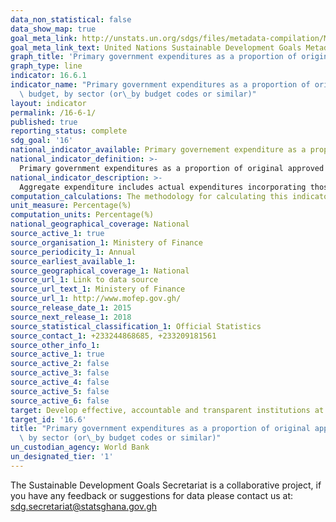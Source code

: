 ```yaml
---
data_non_statistical: false
data_show_map: true
goal_meta_link: http://unstats.un.org/sdgs/files/metadata-compilation/Metadata-Goal-16.pdf
goal_meta_link_text: United Nations Sustainable Development Goals Metadata (pdf 1361kB)
graph_title: 'Primary government expenditures as a proportion of original approved budget, by sector'
graph_type: line
indicator: 16.6.1
indicator_name: "Primary government expenditures as a proportion of original approved\
  \ budget, by sector (or\_by budget codes or similar)"
layout: indicator
permalink: /16-6-1/
published: true
reporting_status: complete
sdg_goal: '16'
national_indicator_available: Primary governement expenditure as a proportion of approved budget
national_indicator_definition: >- 
  Primary government expenditures as a proportion of original approved budget. This indicator measures the extent to which aggregate budget expenditure outturn reflects the amount originally approved, as defined in government budget documentation and fiscal reports. The coverage is budgetary central government (BCG) and the time period covered is the last three completed fiscal years.
national_indicator_description: >- 
  Aggregate expenditure includes actual expenditures incorporating those incurred as a result of unplanned or exceptional events—for example, armed conflicts or natural disasters. Expenditures financed by windfall revenues, including privatization, should be included and noted in the supporting fiscal tables and narrative. Expenditures financed externally by loans or grants should be included, if covered by the budget, along with contingency vote(s) and interest on debt
computation_calculations: The methodology for calculating this indicator is provided in a spreadsheet (titled “En PI-1 and PI-2 Exp Calculation-Feb 1 2016 (xls)”) on the PEFA website (http://www.pefa.org/en/content/pefa-2016framework). It is also detailed in part 2 of the document (“Framework for assessing public financial management”) (https://www.pefa.org/sites/pefa.org/files/attachments/PEFA%20Framework_English.pdf). Scoring is at the heart of the indicator. A country is scored separately on a four point ordinal scale (A, B, C, or D), according to precise criteria (A) Aggregate expenditure outturn was between (95%) and (105%) of the approved aggregate budgeted expenditure in at least two of the last three years. (B) Aggregate expenditure outturn was between (90%) and (110%) of the approved aggregate budgeted expenditure in at least two of the last three years. (C Aggregate expenditure outturn was between (85%) and (115%) of the approved aggregate budgeted expenditure in at least two of the last three years. (D) Performance is less than required for a C score
unit_measure: Percentage(%)
computation_units: Percentage(%)
national_geographical_coverage: National
source_active_1: true
source_organisation_1: Ministery of Finance
source_periodicity_1: Annual
source_earliest_available_1:
source_geographical_coverage_1: National
source_url_1: Link to data source
source_url_text_1: Ministery of Finance
source_url_1: http://www.mofep.gov.gh/
source_release_date_1: 2015
source_next_release_1: 2018
source_statistical_classification_1: Official Statistics
source_contact_1: +233244868685, +233209181561
source_other_info_1:
source_active_1: true
source_active_2: false
source_active_3: false
source_active_4: false
source_active_5: false
source_active_6: false
target: Develop effective, accountable and transparent institutions at all levels
target_id: '16.6'
title: "Primary government expenditures as a proportion of original approved budget,\
  \ by sector (or\_by budget codes or similar)"
un_custodian_agency: World Bank
un_designated_tier: '1'
---
```


The Sustainable Development Goals Secretariat is a collaborative project, if you have any feedback or suggestions for data please contact us at: sdg.secretariat@statsghana.gov.gh
